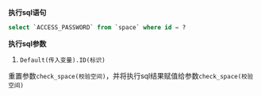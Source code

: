 <p class="panel-title"><b>执行sql语句</b></p>

```sql
select `ACCESS_PASSWORD` from `space` where id = ?
```

<p class="panel-title"><b>执行sql参数</b></p>

1. `Default(传入变量).ID(标识)`

重置参数`check_space(校验空间)`，并将执行sql结果赋值给参数`check_space(校验空间)`
